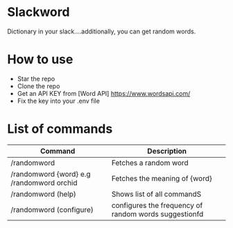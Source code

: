 # Slackword
Dictionary in your slack....additionally, you can get random words.

# How to use
* Star the repo
* Clone the repo
* Get an API KEY from [Word API] https://www.wordsapi.com/
* Fix the key into your .env file

# List of commands
Command  | Description
------------- | -------------
/randomword  | Fetches a random word
/randomword {word} e.g /randomword orchid  | Fetches the meaning of {word}
/randomword (help) | Shows list of all commandS
/randomword (configure) | configures the frequency of random words suggestionfd
